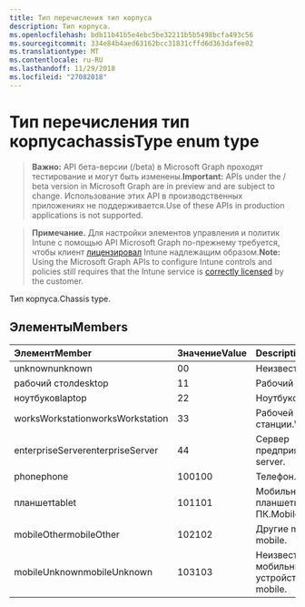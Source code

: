 ```yaml
---
title: Тип перечисления тип корпуса
description: Тип корпуса.
ms.openlocfilehash: bdb11b41b5e4ebc5be32211b5b5498bcfa493c56
ms.sourcegitcommit: 334e84b4aed63162bcc31831cffd6d363dafee02
ms.translationtype: MT
ms.contentlocale: ru-RU
ms.lasthandoff: 11/29/2018
ms.locfileid: "27082018"
---
```

# <a name="chassistype-enum-type"></a><span data-ttu-id="48593-103">Тип перечисления тип корпуса</span><span class="sxs-lookup"><span data-stu-id="48593-103">chassisType enum type</span></span>

> <span data-ttu-id="48593-104">**Важно:** API бета-версии (/beta) в Microsoft Graph проходят тестирование и могут быть изменены.</span><span class="sxs-lookup"><span data-stu-id="48593-104">**Important:** APIs under the / beta version in Microsoft Graph are in preview and are subject to change.</span></span> <span data-ttu-id="48593-105">Использование этих API в производственных приложениях не поддерживается.</span><span class="sxs-lookup"><span data-stu-id="48593-105">Use of these APIs in production applications is not supported.</span></span>

> <span data-ttu-id="48593-106">**Примечание.** Для настройки элементов управления и политик Intune с помощью API Microsoft Graph по-прежнему требуется, чтобы клиент [лицензировал](https://go.microsoft.com/fwlink/?linkid=839381) Intune надлежащим образом.</span><span class="sxs-lookup"><span data-stu-id="48593-106">**Note:** Using the Microsoft Graph APIs to configure Intune controls and policies still requires that the Intune service is [correctly licensed](https://go.microsoft.com/fwlink/?linkid=839381) by the customer.</span></span>

<span data-ttu-id="48593-107">Тип корпуса.</span><span class="sxs-lookup"><span data-stu-id="48593-107">Chassis type.</span></span>
## <a name="members"></a><span data-ttu-id="48593-108">Элементы</span><span class="sxs-lookup"><span data-stu-id="48593-108">Members</span></span>
|<span data-ttu-id="48593-109">Элемент</span><span class="sxs-lookup"><span data-stu-id="48593-109">Member</span></span>|<span data-ttu-id="48593-110">Значение</span><span class="sxs-lookup"><span data-stu-id="48593-110">Value</span></span>|<span data-ttu-id="48593-111">Description</span><span class="sxs-lookup"><span data-stu-id="48593-111">Description</span></span>|
|:---|:---|:---|
|<span data-ttu-id="48593-112">unknown</span><span class="sxs-lookup"><span data-stu-id="48593-112">unknown</span></span>|<span data-ttu-id="48593-113">0</span><span class="sxs-lookup"><span data-stu-id="48593-113">0</span></span>|<span data-ttu-id="48593-114">Неизвестно.</span><span class="sxs-lookup"><span data-stu-id="48593-114">Unknown.</span></span>|
|<span data-ttu-id="48593-115">рабочий стол</span><span class="sxs-lookup"><span data-stu-id="48593-115">desktop</span></span>|<span data-ttu-id="48593-116">1</span><span class="sxs-lookup"><span data-stu-id="48593-116">1</span></span>|<span data-ttu-id="48593-117">Рабочий стол.</span><span class="sxs-lookup"><span data-stu-id="48593-117">Desktop.</span></span>|
|<span data-ttu-id="48593-118">ноутбуков</span><span class="sxs-lookup"><span data-stu-id="48593-118">laptop</span></span>|<span data-ttu-id="48593-119">2</span><span class="sxs-lookup"><span data-stu-id="48593-119">2</span></span>|<span data-ttu-id="48593-120">Ноутбуков.</span><span class="sxs-lookup"><span data-stu-id="48593-120">Laptop.</span></span>|
|<span data-ttu-id="48593-121">worksWorkstation</span><span class="sxs-lookup"><span data-stu-id="48593-121">worksWorkstation</span></span>|<span data-ttu-id="48593-122">3</span><span class="sxs-lookup"><span data-stu-id="48593-122">3</span></span>|<span data-ttu-id="48593-123">Рабочей станции.</span><span class="sxs-lookup"><span data-stu-id="48593-123">Workstation.</span></span>|
|<span data-ttu-id="48593-124">enterpriseServer</span><span class="sxs-lookup"><span data-stu-id="48593-124">enterpriseServer</span></span>|<span data-ttu-id="48593-125">4</span><span class="sxs-lookup"><span data-stu-id="48593-125">4</span></span>|<span data-ttu-id="48593-126">Сервер предприятия.</span><span class="sxs-lookup"><span data-stu-id="48593-126">Enterprise server.</span></span>|
|<span data-ttu-id="48593-127">phone</span><span class="sxs-lookup"><span data-stu-id="48593-127">phone</span></span>|<span data-ttu-id="48593-128">100</span><span class="sxs-lookup"><span data-stu-id="48593-128">100</span></span>|<span data-ttu-id="48593-129">Телефон.</span><span class="sxs-lookup"><span data-stu-id="48593-129">Phone.</span></span>|
|<span data-ttu-id="48593-130">планшет</span><span class="sxs-lookup"><span data-stu-id="48593-130">tablet</span></span>|<span data-ttu-id="48593-131">101</span><span class="sxs-lookup"><span data-stu-id="48593-131">101</span></span>|<span data-ttu-id="48593-132">Мобильные планшетного ПК.</span><span class="sxs-lookup"><span data-stu-id="48593-132">Mobile tablet.</span></span>|
|<span data-ttu-id="48593-133">mobileOther</span><span class="sxs-lookup"><span data-stu-id="48593-133">mobileOther</span></span>|<span data-ttu-id="48593-134">102</span><span class="sxs-lookup"><span data-stu-id="48593-134">102</span></span>|<span data-ttu-id="48593-135">Другие mobile.</span><span class="sxs-lookup"><span data-stu-id="48593-135">Other mobile.</span></span>|
|<span data-ttu-id="48593-136">mobileUnknown</span><span class="sxs-lookup"><span data-stu-id="48593-136">mobileUnknown</span></span>|<span data-ttu-id="48593-137">103</span><span class="sxs-lookup"><span data-stu-id="48593-137">103</span></span>|<span data-ttu-id="48593-138">Неизвестный мобильных устройств.</span><span class="sxs-lookup"><span data-stu-id="48593-138">Unknown mobile.</span></span>|





